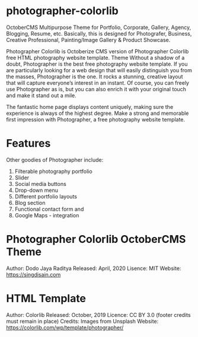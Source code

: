 # photographer-colorlib
OctoberCMS Multipurpose Theme for Portfolio, Corporate, Gallery, Agency, Blogging, Resume, etc. Basically, this is designed for Photografer, Business, Creative Professional, Painting/Image Gallery & Product Showcase.

Photographer Colorlib is Octoberize CMS version of Photographer Colorlib free HTML photography website template. Theme Without a shadow of a doubt, Photographer is the best free photography website template. If you are particularly looking for a web design that will easily distinguish you from the masses, Photographer is the one. It rocks a stunning, creative layout that will capture everyone’s interest in an instant. Of course, you can freely use Photographer as is, but you can also enrich it with your original touch and make it stand out a mile.

The fantastic home page displays content uniquely, making sure the experience is always of the highest degree. Make a strong and memorable first impression with Photographer, a free photography website template.

# Features
Other goodies of Photographer include:
1. Filterable photography portfolio
2. Slider
3. Social media buttons
4. Drop-down menu
5. Different portfolio layouts
6. Blog section
7. Functional contact form and
8. Google Maps - integration

# Photographer Colorlib OctoberCMS Theme
Author: Dodo Jaya Raditya
Released: April, 2020
Lisence: MIT
Website: https://singdisain.com

# HTML Template
Author: Colorlib
Released: October, 2019
Licence: CC BY 3.0 (footer credits must remain in place)
Credits: Images from Unsplash
Website: https://colorlib.com/wp/template/photographer/